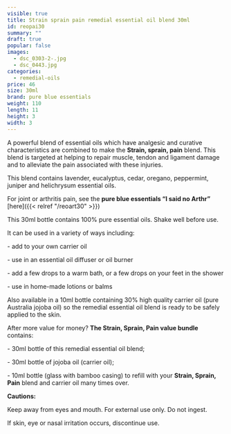 ```yaml
---
visible: true
title: Strain sprain pain remedial essential oil blend 30ml
id: reopai30
summary: ""
draft: true
popular: false
images:
  - dsc_0303-2-.jpg
  - dsc_0443.jpg
categories:
  - remedial-oils
price: 46
size: 30ml
brand: pure blue essentials
weight: 110
length: 11
height: 3
width: 3
---
```

A powerful blend of essential oils which have analgesic and curative characteristics are combined to make the **Strain, sprain, pain** blend. This blend is targeted at helping to repair muscle, tendon and ligament damage and to alleviate the pain associated with these injuries.

This blend contains lavender, eucalyptus, cedar, oregano, peppermint, juniper and helichrysum essential oils.

For joint or arthritis pain, see the **pure blue essentials “I said no Arthr”** [here]({{< relref "/reoart30" >}})

This 30ml bottle contains 100% pure essential oils. Shake well before use.

It can be used in a variety of ways including:

\- add to your own carrier oil

\- use in an essential oil diffuser or oil burner

\- add a few drops to a warm bath, or a few drops on your feet in the shower

\- use in home-made lotions or balms

Also available in a 10ml bottle containing 30% high quality carrier oil (pure Australia jojoba oil) so the remedial essential oil blend is ready to be safely applied to the skin.

After more value for money? **The Strain, Sprain, Pain value bundle** contains:

\- 30ml bottle of this remedial essential oil blend;

\- 30ml bottle of jojoba oil (carrier oil);

\- 10ml bottle (glass with bamboo casing) to refill with your **Strain, Sprain, Pain** blend and carrier oil many times over.

**Cautions:**

Keep away from eyes and mouth. For external use only. Do not ingest.

If skin, eye or nasal irritation occurs, discontinue use.
